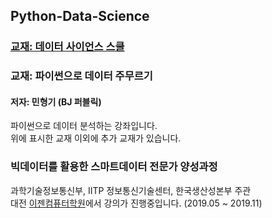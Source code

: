 ﻿## Python-Data-Science
### [교재: 데이터 사이언스 스쿨](https://datascienceschool.net/view-notebook/39569f0132044097a15943bd8f440ca5/)
### 교재: 파이썬으로 데이터 주무르기
#### 저자: 민형기 (BJ 퍼블릭)

파이썬으로 데이터 분석하는 강좌입니다.<br>
위에 표시한 교재 이외에 추가 교재가 있습니다.

### 빅데이터를 활용한 스마트데이터 전문가 양성과정

과학기술정보통신부, IITP 정보통신기술센터, 한국생산성본부 주관 <br>
대전 [이젠컴퓨터학원](http://dj.ezenac.co.kr./)에서 강의가 진행중입니다.
(2019.05 ~ 2019.11)
